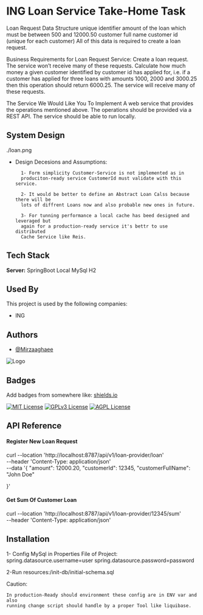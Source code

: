 
# ING Loan Service Take-Home Task

Loan Request Data Structure
unique identifier
amount of the loan which must be between 500 and 12000.50 
customer full name
customer id (unique for each customer)
All of this data is required to create a loan request.

Business Requirements for Loan Request Service:
Create a loan request. The service won’t receive many of these requests.
Calculate how much money a given customer identified by customer id has applied for, i.e. if a customer has applied for three loans with amounts 1000, 2000 and 3000.25 then this operation should return 6000.25. The service will receive many of these requests.

The Service We Would Like You To Implement
A web service that provides the operations mentioned above.
The operations should be provided via a REST API.
The service should be able to run locally. 




## System Design
./loan.png

+ Design Decesions and Assumptions:

        1- Form simplicity Customer-Service is not implemented as in       
        produciton-ready service CustomerId must validate with this service.

        2- It would be better to define an Abstract Loan Calss because there will be
        lots of diffrent Loans now and also probable new ones in future.
        
        3- For tunning performance a local cache has beed designed and leveraged but
        again for a production-ready service it's bettr to use distributed 
        Cache Service like Reis.
## Tech Stack



**Server:** 
SpringBoot
Local MySql 
H2 


## Used By

This project is used by the following companies:

- ING



## Authors

- [@Mirzaaghaee](https://github.com/mirzaaghaee/INGLoan)


![Logo](https://logowik.com/content/uploads/images/614_ingbank.jpg)


## Badges

Add badges from somewhere like: [shields.io](https://shields.io/)

[![MIT License](https://img.shields.io/badge/License-MIT-green.svg)](https://choosealicense.com/licenses/mit/)
[![GPLv3 License](https://img.shields.io/badge/License-GPL%20v3-yellow.svg)](https://opensource.org/licenses/)
[![AGPL License](https://img.shields.io/badge/license-AGPL-blue.svg)](http://www.gnu.org/licenses/agpl-3.0)


## API Reference

#### Register New Loan Request

curl --location 'http://localhost:8787/api/v1/loan-provider/loan' \
--header 'Content-Type: application/json' \
--data '{
  "amount": 12000.20,
  "customerId": 12345,
  "customerFullName": "John Doe"
  
}'

#### Get Sum Of Customer Loan

curl --location 'http://localhost:8787/api/v1/loan-provider/12345/sum' \
--header 'Content-Type: application/json'

## Installation

1- Config MySql in Properties File of Project:
    spring.datasource.username=user
    spring.datasource.password=password

2-Run resources:/init-db/initial-schema.sql

Caution:

    In production-Ready should environment these config are in ENV var and also
    running change script should handle by a proper Tool like liquibase.
